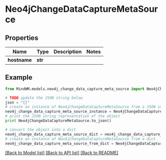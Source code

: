 # Neo4jChangeDataCaptureMetaSource


## Properties
Name | Type | Description | Notes
------------ | ------------- | ------------- | -------------
**hostname** | **str** |  | 

## Example

```python
from MindWM.models.neo4j_change_data_capture_meta_source import Neo4jChangeDataCaptureMetaSource

# TODO update the JSON string below
json = "{}"
# create an instance of Neo4jChangeDataCaptureMetaSource from a JSON string
neo4j_change_data_capture_meta_source_instance = Neo4jChangeDataCaptureMetaSource.from_json(json)
# print the JSON string representation of the object
print Neo4jChangeDataCaptureMetaSource.to_json()

# convert the object into a dict
neo4j_change_data_capture_meta_source_dict = neo4j_change_data_capture_meta_source_instance.to_dict()
# create an instance of Neo4jChangeDataCaptureMetaSource from a dict
neo4j_change_data_capture_meta_source_from_dict = Neo4jChangeDataCaptureMetaSource.from_dict(neo4j_change_data_capture_meta_source_dict)
```
[[Back to Model list]](../README.md#documentation-for-models) [[Back to API list]](../README.md#documentation-for-api-endpoints) [[Back to README]](../README.md)


